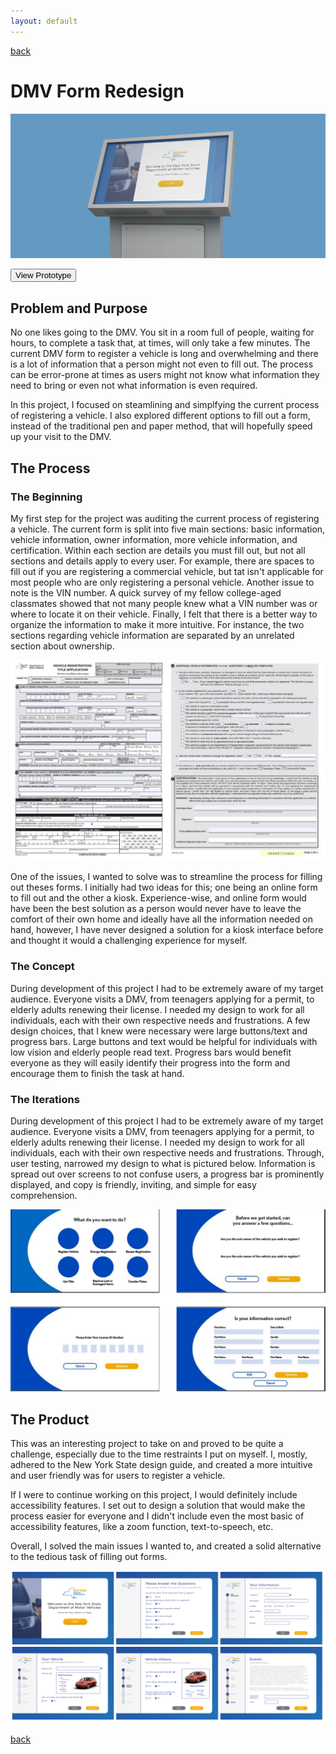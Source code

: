 ```yaml
---
layout: default
---
```

[back](./)

# DMV Form Redesign
![DMV Form Redesign](assets/d,v.png)

<button name="button" onclick="https://xd.adobe.com/view/2cfa324a-0e16-4815-5409-4ab602788060-5acb/">View Prototype</button>

## Problem and Purpose
No one likes going to the DMV. You sit in a room full of people, waiting for hours, to complete a task that, at times, will only take a few minutes. The current DMV form to register a vehicle is long and overwhelming and there is a lot of information that a person might not even to fill out. The process can be error-prone at times as users might not know what information they need to bring or even not what information is even required.

In this project, I focused on steamlining and simplfying the current process of registering a vehicle. I also explored different options to fill out a form, instead of the traditional pen and paper method, that will hopefully speed up your visit to the DMV.

## The Process

### The Beginning
My first step for the project was auditing the current process of registering a vehicle. The current form is split into five main sections: basic information, vehicle information, owner information, more vehicle information, and certification. Within each section are details you must fill out, but not all sections and details apply to every user. For example, there are spaces to fill out if you are registering a commercial vehicle, but tat isn't applicable for most people who are only registering a personal vehicle. Another issue to note is the VIN number. A quick survey of my fellow college-aged classmates showed that not many people knew what a VIN number was or where to locate it on their vehicle. Finally, I felt that there is a better way to organize the information to make it more intuitive. For instance, the two sections regarding vehicle information are separated by an unrelated section about ownership.

![DMV Form](assets/dmv/form.jpg)

One of the issues, I wanted to solve was to streamline the process for filling out theses forms. I initially had two ideas for this; one being an online form to fill out and the other a kiosk. Experience-wise, and online form would have been the best solution as a person would never have to leave the comfort of their own home and ideally have all the information needed on hand, however, I have never designed a solution for a kiosk interface before and thought it would a challenging experience for myself.

### The Concept
During development of this project I had to be extremely aware of my target audience. Everyone visits a DMV, from teenagers applying for a permit, to elderly adults renewing their license. I needed my design to work for all individuals, each with their own respective needs and frustrations.  A few design choices, that I knew were necessary were large buttons/text and progress bars. Large buttons and text would be helpful for individuals with low vision and elderly people read text. Progress bars would benefit everyone as they will easily identify their progress into the form and encourage them to finish the task at hand.  

### The Iterations
During development of this project I had to be extremely aware of my target audience. Everyone visits a DMV, from teenagers applying for a permit, to elderly adults renewing their license. I needed my design to work for all individuals, each with their own respective needs and frustrations. Through, user testing,  narrowed my design to what is pictured below. Information is spread out over screens to not confuse users, a progress bar is prominently displayed, and copy is friendly, inviting, and simple for easy comprehension.

![DMV Draft](assets/dmv/draft.png)

## The Product
This was an interesting project to take on and proved to be quite a challenge, especially due to the time restraints I put on myself. I, mostly, adhered to the New York State design guide, and created a more intuitive and user friendly was for users to register a vehicle. 

If I were to continue working on this project, I would definitely include accessibility features. I set out to design a solution that would make the process easier for everyone and I didn't include even the most basic of accessibility features, like a zoom function, text-to-speech, etc.  

Overall, I solved the main issues I wanted to, and created a solid alternative to the tedious task of filling out forms.

![DMV Draft](assets/dmv/final.png)


[back](./)